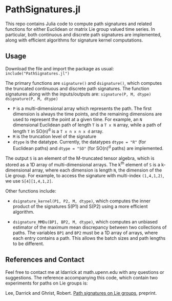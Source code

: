 # PathSignatures.jl

This repo contains Julia code to compute path signatures and related functions for either Euclidean or matrix Lie group valued time series. In particular, both continuous and discrete path signatures are implemented, along with efficient algorithms for signature kernel computations.

## Usage

Download the file and import the package as usual:
`include("PathSignatures.jl")`

The primary functions are `signature()` and `dsignature()`, which computes the truncated continuous and discrete path signatures. The function signatures along with the inputs/outputs are:
`signature(P, M, dtype)`
`dsignature(P, M, dtype)`
- `P` is a multi-dimensional array which represents the path. The first dimension is always the time points, and the remaining dimensions are used to represent the point at a given time. For example, an `N` dimensional Euclidean path of length `T` is a `T x N` array, while a path of length `T` in SO(n)<sup>d</sup> is a `T x n x n x d` array.
- `M` is the truncation level of the signature
- `dtype` is the datatype. Currently, the datatypes `dtype = "R"` (for Euclidean paths) and `dtype = "SO"` (for SO(n)<sup>d</sup> paths) are implemented. 

The output `S` is an element of the M-truncated tensor algebra, which is stored as a 1D array of multi-dimensional arrays. The k<sup>th</sup> element of `S` is a k-dimensional array, where each dimension is length `N`, the dimension of the Lie group. For example, to access the signature with multi-index `(1,4,1,2)`, we use `S[4][1,4,1,2]`.

Other functions include:
- `dsignature_kernel(P1, P2, M, dtype)`, which computes the inner product of the signatures S(P1) and S(P2) using a more efficient algorithm.

- `dsignature_MMDu(BP1, BP2, M, dtype)`, which computes an unbiased estimator of the maximum mean discrepancy between two collections of paths. The variables `BP1` and `BP2` must be a 1D array of arrays, where each entry contains a path. This allows the batch sizes and path lengths to be different. 

## References and Contact
Feel free to contact me at ldarrick at math.upenn.edu with any questions or suggestions. The reference accompanying this code, which contain two experiments for paths on Lie groups is:  

Lee, Darrick and Ghrist, Robert. [Path signatures on Lie groups](https://arxiv.org/abs/2007.06633), preprint.  